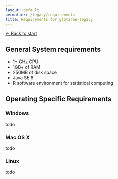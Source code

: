 ```yaml
---
layout: default
permalink: /legacy/requirements
title: Requirements for glotaran-legacy
---
```


[← Back to start](/legacy)

## General System requirements

- 1+ GHz CPU
- 1GB+ of RAM
- 250MB of disk space
- Java SE 8
- R software environment for statistical computing

## Operating Specific Requirements

### Windows

todo

### Mac OS X

todo

### Linux

todo
